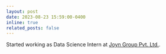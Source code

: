 ```yaml
---
layout: post
date: 2023-08-23 15:59:00-0400
inline: true
related_posts: false
---
```


Started working as Data Science Intern at [Joyn Group Pvt. Ltd.](https://Joyngroup.com).
